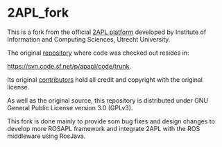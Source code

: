 2APL_fork
=========

This is a fork from the official [2APL platform](http://apapl.sourceforge.net/) developed by Institute of Information and Computing Sciences, Utrecht University.

The original [repository](http://sourceforge.net/projects/apapl/) where code was checked out resides in: 

https://svn.code.sf.net/p/apapl/code/trunk. 

Its original [contributors](http://apapl.sourceforge.net/?page_id=9) hold all credit and copyright with the original license.

As well as the original source, this repository is distributed under GNU General Public License version 3.0 (GPLv3).

This fork is done mainly to provide som bug fixes and design changes to develop more ROSAPL framework and integrate 2APL with the ROS middleware using RosJava.
